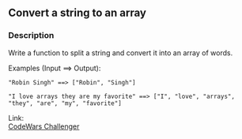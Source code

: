## Convert a string to an array

### Description
Write a function to split a string and convert it into an array of words.

Examples (Input ==> Output):
```
"Robin Singh" ==> ["Robin", "Singh"]

"I love arrays they are my favorite" ==> ["I", "love", "arrays", "they", "are", "my", "favorite"]
```


Link: <br>
[CodeWars Challenger](https://www.codewars.com/kata/5a29a0898f27f2d9c9000058)